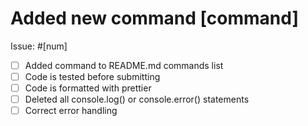 # Added new command [command]

Issue: #[num]

- [ ] Added command to README.md commands list
- [ ] Code is tested before submitting
- [ ] Code is formatted with prettier
- [ ] Deleted all console.log() or console.error() statements
- [ ] Correct error handling
